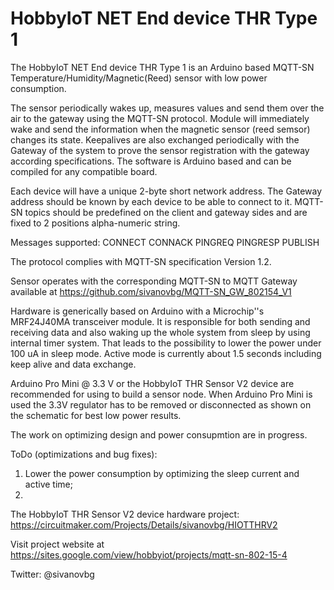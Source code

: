 # HobbyIoT NET End device THR Type 1 
The HobbyIoT NET End device THR Type 1 is an Arduino based MQTT-SN Temperature/Humidity/Magnetic(Reed) sensor with low power consumption.

The sensor periodically wakes up, measures values and send them over the air to the gateway using the MQTT-SN protocol. Module will immediately wake and send the information when the magnetic sensor (reed semsor) changes its state. Keepalives are also exchanged periodically with the Gateway of the system to prove the sensor registration with the gateway according specifications. The software is Arduino based and can be compiled for any compatible board.

Each device will have a unique 2-byte short network address. The Gateway address should be known by each device to be able to connect to it. MQTT-SN topics should be predefined on the client and gateway sides and are fixed to 2 positions alpha-numeric string.

Messages supported:
CONNECT
CONNACK
PINGREQ
PINGRESP
PUBLISH

The protocol complies with MQTT-SN specification Version 1.2.

Sensor operates with the corresponding MQTT-SN to MQTT Gateway available at https://github.com/sivanovbg/MQTT-SN_GW_802154_V1

Hardware is generically based on Arduino with a Microchip''s MRF24J40MA transceiver module. It is responsible for both sending and receiving data and also waking up the whole system from sleep by using internal timer system. That leads to the possibility to lower the power under 100 uA in sleep mode. Active mode is currently about 1.5 seconds including keep alive and data exchange. 

Arduino Pro Mini @ 3.3 V or the HobbyIoT THR Sensor V2 device are recommended for using to build a sensor node. When Arduino Pro Mini is used the 3.3V regulator has to be removed or disconnected as shown on the schematic for best low power results.

The work on optimizing design and power consupmtion are in progress.

ToDo (optimizations and bug fixes):

1. Lower the power consumption by optimizing the sleep current and active time;
2. 

The HobbyIoT THR Sensor V2 device hardware project: https://circuitmaker.com/Projects/Details/sivanovbg/HIOTTHRV2

Visit project website at https://sites.google.com/view/hobbyiot/projects/mqtt-sn-802-15-4

Twitter: @sivanovbg

